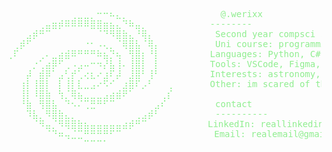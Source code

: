 <pre> <font color="lightgreen"">
⠀⠀⠀⠀⠀⠀⠀⠀⠀⠀⢀⣀⣀⡀⠒⠒⠦⣄⡀⠀⠀⠀⠀⠀⠀⠀         @.werixx
⠀⠀⠀⠀⠀⢀⣤⣶⡾⠿⠿⠿⠿⣿⣿⣶⣦⣄⠙⠷⣤⡀⠀⠀⠀⠀       --------  
⠀⠀⠀⣠⡾⠛⠉⠀⠀⠀⠀⠀⠀⠀⠈⠙⠻⣿⣷⣄⠘⢿⡄⠀⠀⠀        Second year compsci student
⠀⢀⡾⠋⠀⠀⠀⠀⠀⠀⠀⠀⠐⠂⠠⢄⡀⠈⢿⣿⣧⠈⢿⡄⠀⠀        Uni course: programming and algorithms
⢀⠏⠀⠀⠀⢀⠄⣀⣴⣾⠿⠛⠛⠛⠷⣦⡙⢦⠀⢻⣿⡆⠘⡇⠀⠀       Languages: Python, C#, Java, Html
⠀⠀⠀⠀⡐⢁⣴⡿⠋⢀⠠⣠⠤⠒⠲⡜⣧⢸⠄⢸⣿⡇⠀⡇⠀⠀       Tools: VSCode, Figma, Photoshop
⠀⠀⠀⡼⠀⣾⡿⠁⣠⢃⡞⢁⢔⣆⠔⣰⠏⡼⠀⣸⣿⠃⢸⠃⠀⠀       Interests: astronomy, calisthenics, jungle music & machine learning
⠀⠀⢰⡇⢸⣿⡇⠀⡇⢸⡇⣇⣀⣠⠔⠫⠊⠀⣰⣿⠏⡠⠃⠀⠀⢀       Other: im scared of the job market<3
⠀⠀⢸⡇⠸⣿⣷⠀⢳⡈⢿⣦⣀⣀⣀⣠⣴⣾⠟⠁⠀⠀⠀⠀⢀⡎
⠀⠀⠘⣷⠀⢻⣿⣧⠀⠙⠢⠌⢉⣛⠛⠋⠉⠀⠀⠀⠀⠀⠀⣠⠎⠀        contact
⠀⠀⠀⠹⣧⡀⠻⣿⣷⣄⡀⠀⠀⠀⠀⠀⠀⠀⠀⠀⢀⣠⡾⠃⠀⠀        ----------
⠀⠀⠀⠀⠈⠻⣤⡈⠻⢿⣿⣷⣦⣤⣤⣤⣤⣤⣴⡾⠛⠉⠀⠀         LinkedIn: reallinkedin
⠀⠀⠀⠀⠀⠀⠈⠙⠶⢤⣈⣉⠛⠛⠛⠛⠋⠉⠀⠀⠀⠀⠀⠀⠀         Email: realemail@gmail.com⠀
⠀⠀⠀⠀⠀⠀⠀⠀⠀⠀⠀⠀⠉⠉⠉⠁⠀⠀⠀
</font>
</pre>
⠀⠀⠀⠀⠀⠀⠀
